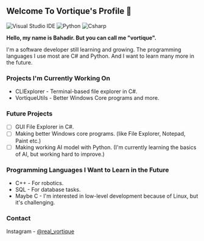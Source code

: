 ## Welcome To Vortique's Profile 🌌

![Visual Studio IDE](https://img.shields.io/badge/Visual_Studio-5C2D91?style=for-the-badge&logo=visual%20studio&logoColor=white) ![Python](https://img.shields.io/badge/Python-FFD43B?style=for-the-badge&logo=python&logoColor=blue) ![Csharp](https://img.shields.io/badge/C%23-239120?style=for-the-badge&logo=csharp&logoColor=white)

**Hello, my name is Bahadir. But you can call me "vortique".**

I'm a software developer still learning and growing. The programming languages I use most are C# and Python. And I want to learn many more in the future.

### Projects I'm Currently Working On

- CLIExplorer - Terminal-based file explorer in C#.
- VortiqueUtils - Better Windows Core programs and more.

### Future Projects

- [ ] GUI File Explorer in C#.
- [ ] Making better Windows core programs. (like File Explorer, Notepad, Paint etc.)
- [ ] Making working AI model with Python. (I'm currently learning the basics of AI, but working hard to improve.)

### Programming Languages I Want to Learn in the Future

- C++ - For robotics.
- SQL - For database tasks.
- Maybe C - I'm interested in low-level development because of Linux, but it's challenging.

### Contact
Instagram - [@real_vortique](https://www.instagram.com/real_vortique/)
